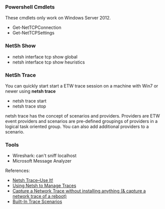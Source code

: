 
### Powershell Cmdlets
These cmdlets only work on Windows Server 2012.
- Get-NetTCPConnection
- Get-NetTCPSettings


### NetSh Show
- netsh interface tcp show global
- netsh interface tcp show heuristics

### NetSh Trace
You can quickly start start a ETW trace session on a machine with Win7 or newer using **netsh trace**

- netsh trace start
- netsh trace stop

netsh trace has the concept of scenarios and providers. Providers are ETW event providers and scenarios are pre-defined groupings of providers in a logical task oriented group. You can also add additional providers to a scenario.


### Tools
- Wireshark: can't sniff localhost
- Microsoft Message Analyzer

References:
- [Netsh Trace–Use It!](https://chentiangemalc.wordpress.com/2012/02/22/netsh-traceuse-it/)
- [Using Netsh to Manage Traces](https://msdn.microsoft.com/en-us/library/windows/desktop/dd569142(v=vs.85).aspx)
- [Capture a Network Trace without installing anything (& capture a network trace of a reboot)](https://blogs.msdn.microsoft.com/canberrapfe/2012/03/30/capture-a-network-trace-without-installing-anything-capture-a-network-trace-of-a-reboot/)
- [Built-In Trace Scenarios](https://technet.microsoft.com/en-us/library/jj659262.aspx)
